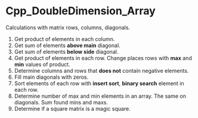 # Cpp_DoubleDimension_Array
Calculations with matrix rows, columns, diagonals.

1. Get product of elements in each column.
2. Get sum of elements **above main** diagonal.
3. Get sum of elements **below side** diagonal.
4. Get product of elements in each row. Change places rows with **max** and **min** values of product.
5. Determine columns and rows that **does not** contain negative elements.
6. Fill main diagonals with zeros.
7. Sort elements of each row with **insert sort**, **binary search** element in each row.
8. Determine number of max and min elements in an array. The same on diagonals. Sum found mins and maxs.
9. Determine if a square matrix is a magic square.
